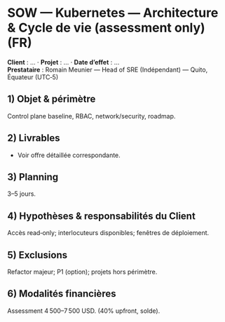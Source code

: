 # SOW — Kubernetes — Architecture & Cycle de vie (assessment only) (FR)

**Client** : …  ·  **Projet** : …  ·  **Date d’effet** : …  
**Prestataire** : Romain Meunier — Head of SRE (Indépendant) — Quito, Équateur (UTC‑5)

## 1) Objet & périmètre
Control plane baseline, RBAC, network/security, roadmap.

## 2) Livrables
- Voir offre détaillée correspondante.

## 3) Planning
3–5 jours.

## 4) Hypothèses & responsabilités du Client
Accès read‑only; interlocuteurs disponibles; fenêtres de déploiement.

## 5) Exclusions
Refactor majeur; P1 (option); projets hors périmètre.

## 6) Modalités financières
Assessment 4 500–7 500 USD. (40% upfront, solde).
